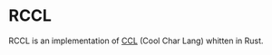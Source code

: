 # RCCL

RCCL is an implementation of [CCL](https://github.com/holy-8/cool_char_lang) (Cool Char Lang) whitten in Rust.
